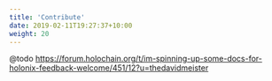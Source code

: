 ```yaml
---
title: 'Contribute'
date: 2019-02-11T19:27:37+10:00
weight: 20
---
```


@todo https://forum.holochain.org/t/im-spinning-up-some-docs-for-holonix-feedback-welcome/451/12?u=thedavidmeister
